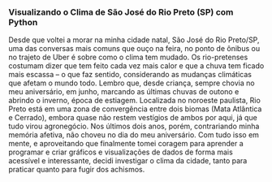 ### Visualizando o Clima de São José do Rio Preto (SP) com Python
Desde que voltei a morar na minha cidade natal, São José do Rio Preto/SP, uma das conversas mais comuns que ouço na feira, no ponto de ônibus ou no trajeto de Uber é sobre como o clima tem mudado. Os rio-pretenses costumam dizer que tem feito cada vez mais calor e que a chuva tem ficado mais escassa – o que faz sentido, considerando as mudanças climáticas que afetam o mundo todo. 
Lembro que, desde criança, sempre chovia no meu aniversário, em junho, marcando as últimas chuvas de outono e abrindo o inverno, época de estiagem. Localizada no noroeste paulista, Rio Preto está em uma zona de convergência entre dois biomas (Mata Atlântica e Cerrado), embora quase não restem vestígios de ambos por aqui, já que tudo virou agronegócio. Nos últimos dois anos, porém, contrariando minha memória afetiva, não choveu no dia do meu aniversário.
Com tudo isso em mente, e aproveitando que finalmente tomei coragem para aprender a programar e criar gráficos e visualizações de dados de forma mais acessível e interessante, decidi investigar o clima da cidade, tanto para praticar quanto para fugir dos achismos. 
